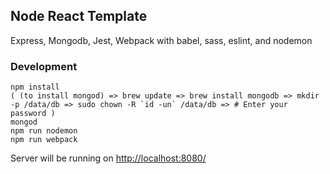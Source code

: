 ## Node React Template

Express, Mongodb, Jest, Webpack with babel, sass, eslint, and nodemon

### Development

```
npm install
( (to install mongod) => brew update => brew install mongodb => mkdir -p /data/db => sudo chown -R `id -un` /data/db => # Enter your password )
mongod 
npm run nodemon
npm run webpack
```

Server will be running on [http://localhost:8080/](http://localhost:8080/)
